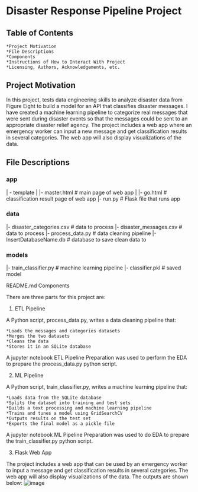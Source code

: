 # Disaster Response Pipeline Project

## Table of Contents

    *Project Motivation
    *File Descriptions
    *Components
    *Instructions of How to Interact With Project
    *Licensing, Authors, Acknowledgements, etc.

## Project Motivation

In this project, tests data engineering skills to analyze disaster data from Figure Eight to build a model for an API that classifies disaster messages. 
I have created a machine learning pipeline to categorize real messages that were sent during disaster events so that the messages could be sent to an 
appropriate disaster relief agency. The project includes a web app where an emergency worker can input a new message and get classification results in 
several categories. The web app will also display visualizations of the data.


## File Descriptions

### app

| - template
| |- master.html # main page of web app
| |- go.html # classification result page of web app
|- run.py # Flask file that runs app

### data

|- disaster_categories.csv # data to process
|- disaster_messages.csv # data to process
|- process_data.py # data cleaning pipeline
|- InsertDatabaseName.db # database to save clean data to

### models

|- train_classifier.py # machine learning pipeline
|- classifier.pkl # saved model

README.md
Components

There are three parts for this project are:
1. ETL Pipeline

  A Python script, process_data.py, writes a data cleaning pipeline that:

    *Loads the messages and categories datasets
    *Merges the two datasets
    *Cleans the data
    *Stores it in an SQLite database

  A jupyter notebook ETL Pipeline Preparation was used to perform the EDA to prepare the process_data.py python script.

2. ML Pipeline

  A Python script, train_classifier.py, writes a machine learning pipeline that:

    *Loads data from the SQLite database
    *Splits the dataset into training and test sets
    *Builds a text processing and machine learning pipeline
    *Trains and tunes a model using GridSearchCV
    *Outputs results on the test set
    *Exports the final model as a pickle file

  A jupyter notebook ML Pipeline Preparation was used to do EDA to prepare the train_classifier.py python script.

3. Flask Web App

  The project includes a web app that can be used by an emergency worker to input a message and get classification results in several categories. The web app will also display 
  visualizations of the data. The outputs are shown below:
  ![image](https://user-images.githubusercontent.com/10689184/156428388-39dbda78-771d-4d70-931d-412ed56ff6f9.png)


